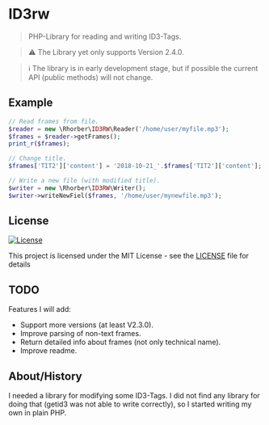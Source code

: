 # ID3rw

> PHP-Library for reading and writing ID3-Tags.

> ⚠ The Library yet only supports Version 2.4.0.

> ℹ The library is in early development stage, but if possible the current API (public methods) will not change.


## Example

```php
// Read frames from file.
$reader = new \Rhorber\ID3RW\Reader('/home/user/myfile.mp3');
$frames = $reader->getFrames();
print_r($frames);

// Change title.
$frames['TIT2']['content'] = '2018-10-21_'.$frames['TIT2']['content'];

// Write a new file (with modified title).
$writer = new \Rhorber\ID3RW\Writer();
$writer->writeNewFiel($frames, '/home/user/mynewfile.mp3');
```


## License

[![License](http://img.shields.io/:license-mit-blue.svg?style=flat-square)](http://badges.mit-license.org)

This project is licensed under the MIT License - see the [LICENSE](LICENSE) file for details


## TODO

Features I will add:
* Support more versions (at least V2.3.0).
* Improve parsing of non-text frames.
* Return detailed info about frames (not only technical name).
* Improve readme.


## About/History

I needed a library for modifying some ID3-Tags.
I did not find any library for doing that (getid3 was not able to write correctly),
so I started writing my own in plain PHP. 

